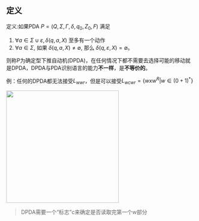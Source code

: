 ## 定义

定义:如果PDA $P = (Q, Σ, Γ, δ, q_0,Z_0,F)$ 满足

1. $∀a ∈ Σ ∪ {ε}, δ(q, a, X)$ 至多有一个动作
2. $∀a ∈ Σ$, 如果 $δ(q, a, X)  ≠ ∅$, 那么 $δ(q, ε, X) = ∅$。

则称P为确定型下推自动机(DPDA)，在任何情况下都不需要去选择可能的移动就是DPDA，DPDA与PDA识别语言的能力**不一样**，是**不等价的**。

例：任何的DPDA都无法接受$L_{wwr}$，但是可以接受$L_{wcwr}=\{wxw^R|w\in (0+1)^*\}$

<img src="https://github.com/DINOREXNB/DINOREXNB.github.io/blob/main/docs/images/xsyy11-1.png?raw=true" style="width:300px">

> DPDA需要一个“标志”c来确定是否读取完第一个$w$部分